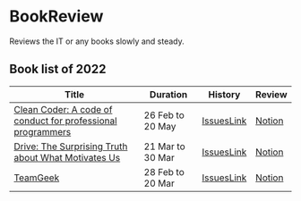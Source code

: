 # BookReview

Reviews the IT or any books slowly and steady.

## Book list of 2022

|Title|Duration|History|Review|
|-----|--------|-------|------|
|[Clean Coder: A code of conduct for professional programmers](http://aladin.kr/p/yFVQ1)|26 Feb to 20 May|[IssuesLink](https://github.com/jongfeel/BookReview/issues?q=is%3Aissue+is%3Aclosed+label%3A%22The+Clean+Coder%22)|[Notion](https://www.notion.so/jongfeel/00db3671c6fa417481bece0ba0d4e170)
|[Drive: The Surprising Truth about What Motivates Us](http://aladin.kr/p/yFVQ1)|21 Mar to 30 Mar|[IssuesLink](https://github.com/jongfeel/BookReview/issues?q=is%3Aissue+is%3Aclosed+label%3ADrive)|[Notion](https://www.notion.so/jongfeel/772a5f667d4841feb69c2a2864d8ebf9)
|[TeamGeek](http://aladin.kr/p/vDMV)|28 Feb to 20 Mar|[IssuesLink](https://github.com/jongfeel/BookReview/issues?q=is%3Aissue+is%3Aclosed+label%3A%22Team+Geek%22)|[Notion](https://www.notion.so/jongfeel/f39e621ef6fe4c418f060c16028a676c)